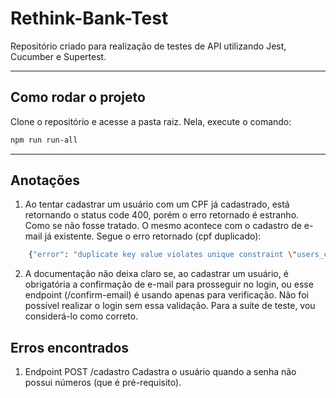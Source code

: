 # Rethink-Bank-Test

Repositório criado para realização de testes de API utilizando Jest, Cucumber e Supertest.

---



## Como rodar o projeto

Clone o repositório e acesse a pasta raiz. Nela, execute o comando:

```bash
npm run run-all

```


---
## Anotações

1. Ao tentar cadastrar um usuário com um CPF já cadastrado, está retornando o status code 400, porém o erro retornado é estranho. Como se não fosse tratado. O mesmo acontece com o cadastro de e-mail já existente. Segue o erro retornado (cpf duplicado):

```bash
    {"error": "duplicate key value violates unique constraint \"users_cpf_key\""}
```

2. A documentação não deixa claro se, ao cadastrar um usuário, é obrigatória a confirmação de e-mail para prosseguir no login, ou esse endpoint (/confirm-email) é usando apenas para verificação.
   Não foi possível realizar o login sem essa validação. Para a suíte de teste, vou considerá-lo como correto.


## Erros encontrados

1. Endpoint POST /cadastro
   Cadastra o usuário quando a senha não possui números (que é pré-requisito).